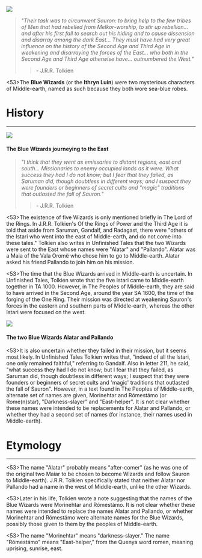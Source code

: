 ![](blueWizards/1.jpg)

> *"Their task was to circumvent Sauron: to bring help to the few tribes of Men that had rebelled from Melkor-worship, to stir up rebellion... and after his first fall to search out his hiding and to cause dissension and disarray among the dark East... They must have had very great influence on the history of the Second Age and Third Age in weakening and disarraying the forces of the East... who both in the Second Age and Third Age otherwise have... outnumbered the West."*
>> \- J.R.R. Tolkien

<53>The **Blue Wizards** (or the **Ithryn Luin**) were two mysterious characters of Middle-earth, named as such because they both wore sea-blue robes.

# History
---

![](blueWizards/2.jpg)

#### The Blue Wizards journeying to the East

> *"I think that they went as emissaries to distant regions, east and south... Missionaries to enemy occupied lands as it were. What success they had I do not know; but I fear that they failed, as Saruman did, though doubtless in different ways; and I suspect they were founders or beginners of secret cults and "magic" traditions that outlasted the fall of Sauron."*
>> \- J.R.R. Tolkien

<53>The existence of five Wizards is only mentioned briefly in The Lord of the Rings. In J.R.R. Tolkien's Of the Rings of Power and the Third Age it is told that aside from Saruman, Gandalf, and Radagast, there were "others of the Istari who went into the east of Middle-earth, and do not come into these tales." Tolkien also writes in Unfinished Tales that the two Wizards were sent to the East whose names were "Alatar" and "Pallando". Alatar was a Maia of the Vala Oromë who chose him to go to Middle-earth. Alatar asked his friend Pallando to join him on his mission.

<53>The time that the Blue Wizards arrived in Middle-earth is uncertain. In Unfinished Tales, Tolkien wrote that the five Istari came to Middle-earth together in TA 1000. However, in The Peoples of Middle-earth, they are said to have arrived in the Second Age, around the year SA 1600, the time of the forging of the One Ring. Their mission was directed at weakening Sauron's forces in the eastern and southern parts of Middle-earth, whereas the other Istari were focused on the west.

![](blueWizards/3.jpg)

#### The two Blue Wizards Alatar and Pallando

<53>It is also uncertain whether they failed in their mission, but it seems most likely. In Unfinished Tales Tolkien writes that, "indeed of all the Istari, one only remained faithful," referring to Gandalf. Also in letter 211, he said, "what success they had I do not know; but I fear that they failed, as Saruman did, though doubtless in different ways; I suspect that they were founders or beginners of secret cults and 'magic' traditions that outlasted the fall of Sauron". However, in a text found in The Peoples of Middle-earth, alternate set of names are given, Morinehtar and Rómestámo (or Rome(n)star), "Darkness-slayer" and "East-helper". It is not clear whether these names were intended to be replacements for Alatar and Pallando, or whether they had a second set of names (for instance, their names used in Middle-earth).

# Etymology

---

<53>The name "Alatar" probably means "after-comer" (as he was one of the original two Maiar to be chosen to become Wizards and follow Sauron to Middle-earth). J.R.R. Tolkien specifically stated that neither Alatar nor Pallando had a name in the west of Middle-earth, unlike the other Wizards.

<53>Later in his life, Tolkien wrote a note suggesting that the names of the Blue Wizards were Morinehtar and Rómestámo. It is not clear whether these names were intended to replace the names Alatar and Pallando, or whether Morinehtar and Rómestámo were alternate names for the Blue Wizards, possibly those given to them by the peoples of Middle-earth.

<53>The name "Morinehtar" means "darkness-slayer." The name "Rómestámo" means "East-helper," from the Quenya word romen, meaning uprising, sunrise, east.
